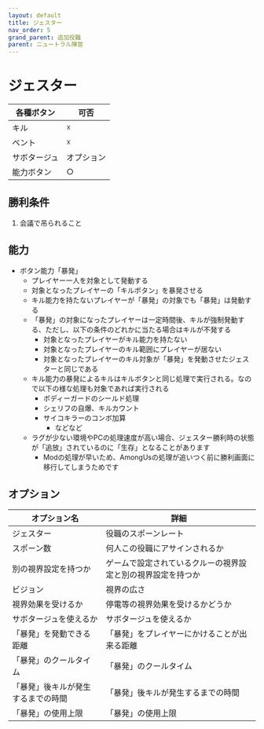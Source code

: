 ```yaml
---
layout: default
title: ジェスター
nav_order: 5
grand_parent: 追加役職
parent: ニュートラル陣営
---
```


# ジェスター

|  各種ボタン |  可否  |
| ---- | ---- |
|  キル  | ☓ |
|  ベント  | ☓ |
|  サボタージュ  | オプション |
|  能力ボタン  | ○ |

## 勝利条件
1. 会議で吊られること

## 能力
- ボタン能力「暴発」
  - プレイヤー一人を対象として発動する
  - 対象となったプレイヤーの「キルボタン」を暴発させる
  - キル能力を持たないプレイヤーが「暴発」の対象でも「暴発」は発動する
  - 「暴発」の対象になったプレイヤーは一定時間後、キルが強制発動する、ただし、以下の条件のどれかに当たる場合はキルが不発する
    - 対象となったプレイヤーがキル能力を持たない
    - 対象となったプレイヤーのキル範囲にプレイヤーが居ない
    - 対象となったプレイヤーのキル対象が「暴発」を発動させたジェスターと同じである
  - キル能力の暴発によるキルはキルボタンと同じ処理で実行される。なので以下の様な処理も対象であれば実行される
    - ボディーガードのシールド処理
    - シェリフの自爆、キルカウント
    - サイコキラーのコンボ加算
      - などなど
  - ラグが少ない環境やPCの処理速度が高い場合、ジェスター勝利時の状態が「追放」されているのに「生存」となることがあります
    - Modの処理が早いため、AmongUsの処理が追いつく前に勝利画面に移行してしまうためです

## オプション

|  オプション名 |  詳細  |
| ---- | ---- |
|  ジェスター  | 役職のスポーンレート |
|  スポーン数  | 何人この役職にアサインされるか |
|  別の視界設定を持つか  |  ゲームで設定されているクルーの視界設定と別の視界設定を持つか  |
|  ビジョン  |  視界の広さ  |
|  視界効果を受けるか  |  停電等の視界効果を受けるかどうか  |
|  サボタージュを使えるか |  サボタージュを使えるか  |
|  「暴発」を発動できる距離  | 「暴発」をプレイヤーにかけることが出来る距離 |
|  「暴発」のクールタイム  |  「暴発」のクールタイム |
|  「暴発」後キルが発生するまでの時間  |  「暴発」後キルが発生するまでの時間  |
|  「暴発」の使用上限  |  「暴発」の使用上限  |